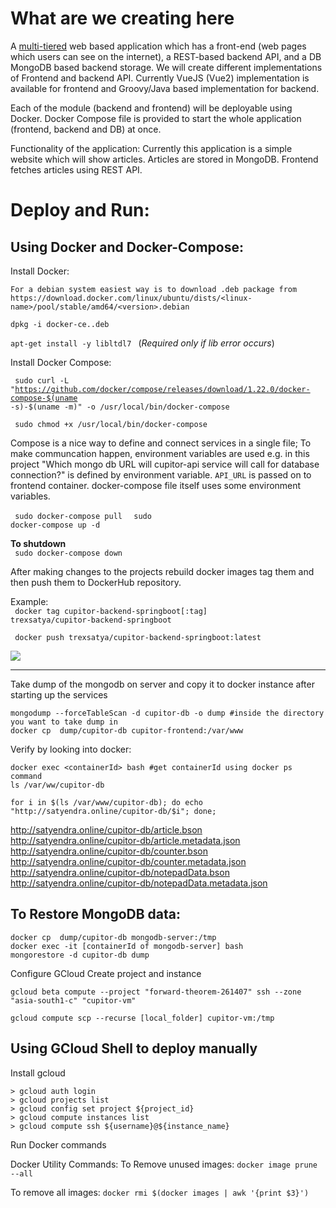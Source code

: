 # What are we creating here
A  <a href="https://en.wikipedia.org/wiki/Multitier_architecture">multi-tiered</a> web based application which has a front-end (web pages which users can see on the internet), a REST-based backend API, and a DB MongoDB based backend storage.
We will create different implementations of Frontend and backend API. Currently VueJS (Vue2) implementation is available for frontend and Groovy/Java based implementation for backend.

Each of the module (backend and frontend) will be deployable using Docker. 
Docker Compose file is provided to start the whole application (frontend, backend and DB) at once.

Functionality of the application: Currently this application is a simple website which will show articles. Articles are stored in MongoDB. Frontend fetches articles using REST API.

# Deploy and Run:

## Using Docker and Docker-Compose:
  Install Docker:
  
    For a debian system easiest way is to download .deb package from https://download.docker.com/linux/ubuntu/dists/<linux-name>/pool/stable/amd64/<version>.debian
  
   <code>dpkg -i docker-ce..deb </code>
  
   <code>apt-get install -y libltdl7 </code> (<i>Required only if lib error occurs</i>)
  
  Install Docker Compose:
  
  <code> sudo curl -L "https://github.com/docker/compose/releases/download/1.22.0/docker-compose-$(uname -s)-$(uname -m)" -o /usr/local/bin/docker-compose </code>
  
  <code> sudo chmod +x /usr/local/bin/docker-compose </code>
  
  Compose is a nice way to define and connect services in a single file; To make communcation happen, environment variables are used e.g. in this project "Which mongo db URL will cupitor-api service will call for database connection?" is defined by environment variable.
  `API_URL` is passed on to frontend container. docker-compose file itself uses some environment variables.

<code> sudo docker-compose pull </code>
<code> sudo <env variables> docker-compose up -d </code>

<b>To shutdown </b>
<br>
<code> sudo docker-compose down </code>


After making changes to the projects rebuild docker images tag them and then push them to DockerHub repository.

Example:<br>
<code> docker tag cupitor-backend-springboot[:tag] trexsatya/cupitor-backend-springboot </code>

<code> docker push trexsatya/cupitor-backend-springboot:latest </code>

<img src="https://docs.microsoft.com/en-us/dotnet/standard/microservices-architecture/docker-application-development-process/media/image20.png">


<hr>

Take dump of the mongodb on server and copy it to docker instance after starting up the services
```shell
mongodump --forceTableScan -d cupitor-db -o dump #inside the directory you want to take dump in
docker cp  dump/cupitor-db cupitor-frontend:/var/www
```

Verify by looking into docker:
```shell
docker exec <containerId> bash #get containerId using docker ps command
ls /var/ww/cupitor-db
```

```shell
for i in $(ls /var/www/cupitor-db); do echo "http://satyendra.online/cupitor-db/$i"; done; 
```

http://satyendra.online/cupitor-db/article.bson
http://satyendra.online/cupitor-db/article.metadata.json
http://satyendra.online/cupitor-db/counter.bson
http://satyendra.online/cupitor-db/counter.metadata.json
http://satyendra.online/cupitor-db/notepadData.bson
http://satyendra.online/cupitor-db/notepadData.metadata.json

To Restore MongoDB data:
--------------------------
```shell
docker cp  dump/cupitor-db mongodb-server:/tmp
docker exec -it [containerId of mongodb-server] bash
mongorestore -d cupitor-db dump
```

Configure GCloud
Create project and instance

```shell
gcloud beta compute --project "forward-theorem-261407" ssh --zone "asia-south1-c" "cupitor-vm"

gcloud compute scp --recurse [local_folder] cupitor-vm:/tmp
```

Using GCloud Shell to deploy manually
-------------------------------------
 Install gcloud
 ```shell
 > gcloud auth login
 > gcloud projects list
 > gcloud config set project ${project_id}
 > gcloud compute instances list
 > gcloud compute ssh ${username}@${instance_name}
```

 Run Docker commands
 
 
Docker Utility Commands:
To Remove unused images: `docker image prune --all`

To remove all images: `docker rmi $(docker images | awk '{print $3}')`

